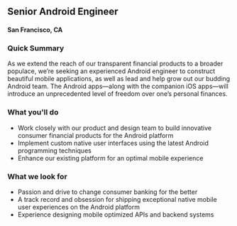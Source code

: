 ## Senior Android Engineer
#### San Francisco, CA

### Quick Summary
As we extend the reach of our transparent financial products to a broader populace, we’re seeking an experienced Android engineer to construct beautiful mobile applications, as well as lead and help grow out our budding Android team. The Android apps—along with the companion iOS apps—will introduce an unprecedented level of freedom over one’s personal finances.

### What you'll do
+ Work closely with our product and design team to build innovative consumer financial products for the Android platform
+ Implement custom native user interfaces using the latest Android programming techniques
+ Enhance our existing platform for an optimal mobile experience

### What we look for
+ Passion and drive to change consumer banking for the better
+ A track record and obsession for shipping exceptional native mobile user experiences on the Android platform
+ Experience designing mobile optimized APIs and backend systems
